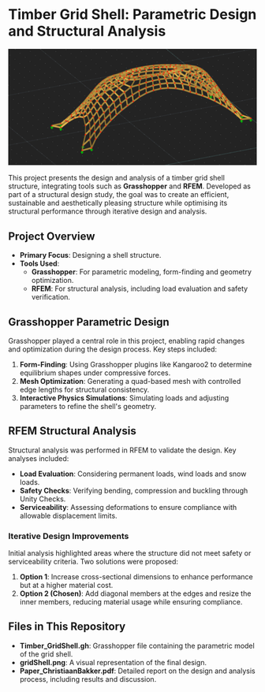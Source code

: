 # Timber Grid Shell: Parametric Design and Structural Analysis

![](gridShell.png)

This project presents the design and analysis of a timber grid shell structure, integrating tools such as **Grasshopper** and **RFEM**. Developed as part of a structural design study, the goal was to create an efficient, sustainable and aesthetically pleasing structure while optimising its structural performance through iterative design and analysis.

## Project Overview
- **Primary Focus**: Designing a shell structure.
- **Tools Used**:
  - **Grasshopper**: For parametric modeling, form-finding and geometry optimization.
  - **RFEM**: For structural analysis, including load evaluation and safety verification.

## Grasshopper Parametric Design
Grasshopper played a central role in this project, enabling rapid changes and optimization during the design process. Key steps included:
1. **Form-Finding**: Using Grasshopper plugins like Kangaroo2 to determine equilibrium shapes under compressive forces.
2. **Mesh Optimization**: Generating a quad-based mesh with controlled edge lengths for structural consistency.
3. **Interactive Physics Simulations**: Simulating loads and adjusting parameters to refine the shell's geometry.

## RFEM Structural Analysis
Structural analysis was performed in RFEM to validate the design. Key analyses included:
- **Load Evaluation**: Considering permanent loads, wind loads and snow loads.
- **Safety Checks**: Verifying bending, compression and buckling through Unity Checks.
- **Serviceability**: Assessing deformations to ensure compliance with allowable displacement limits.

### Iterative Design Improvements
Initial analysis highlighted areas where the structure did not meet safety or serviceability criteria. Two solutions were proposed:
1. **Option 1**: Increase cross-sectional dimensions to enhance performance but at a higher material cost.
2. **Option 2 (Chosen)**: Add diagonal members at the edges and resize the inner members, reducing material usage while ensuring compliance.

## Files in This Repository
- **Timber_GridShell.gh**: Grasshopper file containing the parametric model of the grid shell.
- **gridShell.png**: A visual representation of the final design.
- **Paper_ChristiaanBakker.pdf**: Detailed report on the design and analysis process, including results and discussion.
